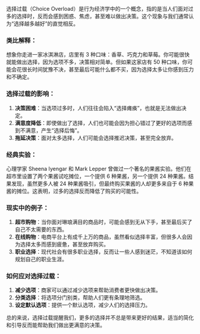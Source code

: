 选择过载（Choice Overload）是行为经济学中的一个概念，指的是当人们面对过多的选择时，反而会感到困惑、焦虑，甚至难以做出决策。这个现象与我们通常认为“选择越多越好”的直觉相反。

### 类比解释：

想象你走进一家冰淇淋店，店里有 3 种口味：香草、巧克力和草莓。你可能很快就能做出选择，因为选项不多，决策相对简单。但如果这家店有 50 种口味，你可能会花很长时间犹豫不决，甚至最后可能什么都不买，因为选择太多让你感到压力和不确定。

### 选择过载的影响：

1. **决策困难**：当选项过多时，人们往往会陷入“选择瘫痪”，也就是无法做出决定。
2. **满意度降低**：即使做出了选择，人们也可能会因为担心错过了更好的选项而感到不满意，产生“选择后悔”。
3. **拖延决策**：面对太多选择，人们可能会选择推迟决策，甚至完全放弃。

### 经典实验：

心理学家 Sheena Iyengar 和 Mark Lepper 曾做过一个著名的果酱实验。他们在超市里设置了两个果酱试吃摊位，一个提供 6 种果酱，另一个提供 24 种果酱。结果发现，虽然更多人被 24 种果酱吸引，但最终购买果酱的人却更多来自于 6 种果酱的摊位。这表明，过多的选择反而降低了购买的可能性。

### 现实中的例子：

1. **超市购物**：当你面对琳琅满目的商品时，可能会感到无从下手，甚至最后买了自己不太需要的东西。
2. **在线购物**：电商平台上有成千上万的商品，虽然看似选择丰富，但很多人会因为选择太多而感到疲惫，甚至放弃购买。
3. **职业选择**：现代社会有很多职业选择，反而让一些人感到迷茫，不知道该如何规划自己的职业生涯。

### 如何应对选择过载：

1. **减少选项**：商家可以通过减少选项来帮助消费者更快做出决策。
2. **分类选择**：将选项分门别类，帮助人们更有条理地筛选。
3. **设定默认选项**：提供一个默认选项，减少人们的选择压力。

总的来说，选择过载提醒我们，更多的选择并不总是带来更好的结果，适当的简化和引导反而能帮助我们做出更满意的决策。
